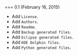 === 0.1 (February 16, 2015)

* Add `License`.
* Add `Authors`.
* Add `Readme`.
* Add `Backup generated files`.
* Add `Eclipse generated files`.
* Add `KDE Dolphin files`.
* Add `Python generated files`.

